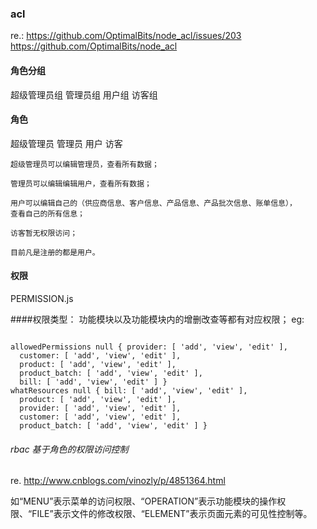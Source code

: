

### acl 
re.:
https://github.com/OptimalBits/node_acl/issues/203
https://github.com/OptimalBits/node_acl

#### 角色分组
超级管理员组 管理员组 用户组 访客组

#### 角色
超级管理员 管理员 用户 访客



```
超级管理员可以编辑管理员，查看所有数据；

管理员可以编辑编辑用户，查看所有数据；

用户可以编辑自己的（供应商信息、客户信息、产品信息、产品批次信息、账单信息），
查看自己的所有信息；

访客暂无权限访问；

目前凡是注册的都是用户。

```


#### 权限
PERMISSION.js

####权限类型：
功能模块以及功能模块内的增删改查等都有对应权限；
eg:
```

allowedPermissions null { provider: [ 'add', 'view', 'edit' ],
  customer: [ 'add', 'view', 'edit' ],
  product: [ 'add', 'view', 'edit' ],
  product_batch: [ 'add', 'view', 'edit' ],
  bill: [ 'add', 'view', 'edit' ] }
whatResources null { bill: [ 'add', 'view', 'edit' ],
  product: [ 'add', 'view', 'edit' ],
  provider: [ 'add', 'view', 'edit' ],
  customer: [ 'add', 'view', 'edit' ],
  product_batch: [ 'add', 'view', 'edit' ] }
```


###### rbac 基于角色的权限访问控制

re.
http://www.cnblogs.com/vinozly/p/4851364.html


如“MENU”表示菜单的访问权限、“OPERATION”表示功能模块的操作权限、“FILE”表示文件的修改权限、“ELEMENT”表示页面元素的可见性控制等。



